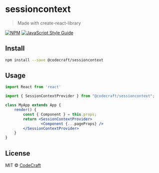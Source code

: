 # sessioncontext

> Made with create-react-library

[![NPM](https://img.shields.io/npm/v/@codecraft/sessioncontext.svg)](https://www.npmjs.com/package/@codecraft/sessioncontext) [![JavaScript Style Guide](https://img.shields.io/badge/code_style-standard-brightgreen.svg)](https://standardjs.com)

## Install

```bash
npm install --save @codecraft/sessioncontext
```

## Usage

```jsx
import React from 'react'

import { SessionContextProvider } from "@codecraft/sessioncontext";

class MyApp extends App {
    render() {
        const { Component } = this.props;
        return <SessionContextProvider>
                <Component {...pageProps} />
        </SessionContextProvider>
    }
}
```

## License

MIT © [CodeCraft](https://github.com/CodeCraft)
